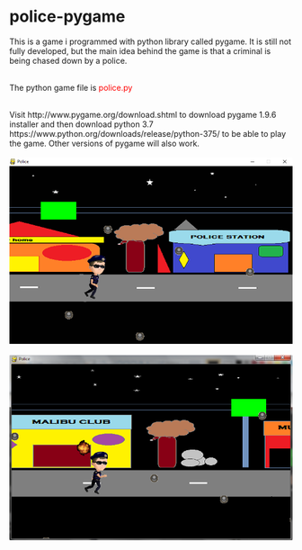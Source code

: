 # police-pygame
This is a game i programmed with python library called pygame. It is still not fully developed, but the main idea behind the game is that a criminal is being chased down by a police.
<br>
<br>
<p>The python game file is <span style="color:red;">police.py</span></p>
<br>
Visit http://www.pygame.org/download.shtml to download pygame 1.9.6 installer and then download python 3.7 https://www.python.org/downloads/release/python-375/ to be able to play the game. Other versions of pygame will also work.
<br>
<br>
<img src="https://github.com/Nafsun/police-pygame/blob/master/police output.png" alt="Police Image">
<br><br>
<img src="https://github.com/Nafsun/police-pygame/blob/master/game picture.png" alt="Police Image">
